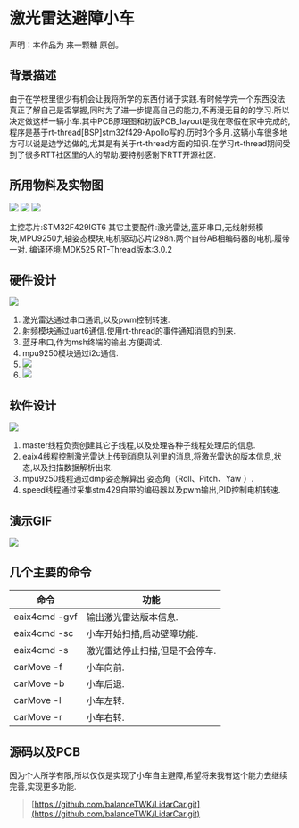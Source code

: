 # 激光雷达避障小车 #
声明：本作品为 来一颗糖 原创。

## 背景描述 ##
由于在学校里很少有机会让我将所学的东西付诸于实践.有时候学完一个东西没法真正了解自己是否掌握,同时为了进一步提高自己的能力,不再漫无目的的学习.所以决定做这样一辆小车.其中PCB原理图和初版PCB_layout是我在寒假在家中完成的,程序是基于rt-thread[BSP]stm32f429-Apollo写的.历时3个多月.这辆小车很多地方可以说是边学边做的,尤其是有关于rt-thread方面的知识.在学习rt-thread期间受到了很多RTT社区里的人的帮助.要特别感谢下RTT开源社区.

## 所用物料及实物图 ##
![](https://i.imgur.com/QMd45fV.jpg)
![](https://i.imgur.com/5vmUJ0z.jpg)
![](https://i.imgur.com/Y4PIY6w.jpg)

主控芯片:STM32F429IGT6
其它主要配件:激光雷达,蓝牙串口,无线射频模块,MPU9250九轴姿态模块,电机驱动芯片l298n.两个自带AB相编码器的电机.履带一对.
编译环境:MDK525
RT-Thread版本:3.0.2

## 硬件设计 ##
![](https://i.imgur.com/5kIVzkE.png)


1. 激光雷达通过串口通讯,以及pwm控制转速.
2. 射频模块通过uart6通信.使用rt-thread的事件通知消息的到来.
3. 蓝牙串口,作为msh终端的输出.方便调试.
4. mpu9250模块通过i2c通信.
5. ![](https://i.imgur.com/KT9gh5y.png)
6. ![](https://i.imgur.com/QTtxEFG.png)


## 软件设计 ##
![](https://i.imgur.com/v9nbnVR.png)

1. master线程负责创建其它子线程,以及处理各种子线程处理后的信息.
2. eaix4线程控制激光雷达上传到消息队列里的消息,将激光雷达的版本信息,状态,以及扫描数据解析出来.
3. mpu9250线程通过dmp姿态解算出 姿态角（Roll、Pitch、Yaw ）.
4. speed线程通过采集stm429自带的编码器以及pwm输出,PID控制电机转速.

## 演示GIF ##
![](https://i.imgur.com/eqzMpVY.gif)

## 几个主要的命令 ##

| 命令| 功能                   |
| ---------- | ---------------------------- |
|eaix4cmd -gvf   | 输出激光雷达版本信息.|
|eaix4cmd -sc    | 小车开始扫描,启动壁障功能.|
|eaix4cmd -s     | 激光雷达停止扫描,但是不会停车.|
|carMove  -f     | 小车向前.|
|carMove  -b     | 小车后退.|
|carMove  -l     | 小车左转.|
|carMove  -r    |  小车右转.|

## 源码以及PCB ##
因为个人所学有限,所以仅仅是实现了小车自主避障,希望将来我有这个能力去继续完善,实现更多功能.
> [https://github.com/balanceTWK/LidarCar.git](https://github.com/balanceTWK/LidarCar.git)